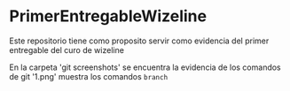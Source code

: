# PrimerEntregableWizeline

Este repositorio tiene como proposito servir como evidencia del primer entregable del curo de wizeline

En la carpeta 'git screenshots' se encuentra la evidencia de los comandos de git
'1.png' muestra los comandos `branch`
